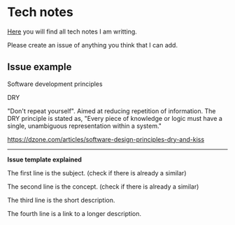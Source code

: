 # Tech notes

[Here](https://docs.google.com/spreadsheets/d/1T5ohNFg8p-wcG2apNXTqyinBfFVSmOPwTOfvD2_y9Mk/edit#gid=0) you will find all tech notes I am writting.

Please create an issue of anything you think that I can add.

## Issue example

Software development principles

DRY

"Don't repeat yourself".  Aimed at reducing repetition of information. The DRY principle is stated as, "Every piece of knowledge or logic must have a single, unambiguous representation within a system."

https://dzone.com/articles/software-design-principles-dry-and-kiss

-----
**Issue template explained**

The first line is the subject. (check if there is already a similar)

The second line is the concept. (check if there is already a similar)

The third line is the short description.

The fourth line is a link to a longer description.
